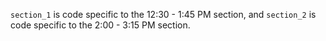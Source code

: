 `section_1` is code specific to the 12:30 - 1:45 PM section, and `section_2` is code specific to the 2:00 - 3:15 PM section.
